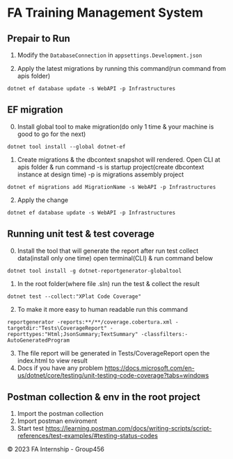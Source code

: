 # FA Training Management System
## Prepair to Run
1. Modify the ```DatabaseConnection``` in ```appsettings.Development.json```

2. Apply the latest migrations by running this command(run command from apis folder)
```
dotnet ef database update -s WebAPI -p Infrastructures
```

## EF migration
0. Install global tool to make migration(do only 1 time & your machine is good to go for the next)
```
dotnet tool install --global dotnet-ef
```
1. Create migrations & the dbcontext snapshot will rendered.
Open CLI at apis folder & run command
-s is startup project(create dbcontext instance at design time)
-p is migrations assembly project
```
dotnet ef migrations add MigrationName -s WebAPI -p Infrastructures
```

2. Apply the change
```
dotnet ef database update -s WebAPI -p Infrastructures
```

## Running unit test & test coverage
0. Install the tool that will generate the report after run test collect data(install only one time)
open terminal(CLI) & run command below
```
dotnet tool install -g dotnet-reportgenerator-globaltool
```

1. In the root folder(where file .sln) run the test & collect the result
```
dotnet test --collect:"XPlat Code Coverage"
```
2. To make it more easy to human readable run this command

```
reportgenerator -reports:**/**/coverage.cobertura.xml -targetdir:"Tests\CoverageReport" -reporttypes:"Html;JsonSummary;TextSummary" -classfilters:-AutoGeneratedProgram
```
3. The file report will be generated in Tests/CoverageReport open the index.html to view result
4. Docs if you have any problem
https://docs.microsoft.com/en-us/dotnet/core/testing/unit-testing-code-coverage?tabs=windows

## Postman collection & env in the root project
1. Import the postman collection
2. Import postman enviroment
3. Start test
https://learning.postman.com/docs/writing-scripts/script-references/test-examples/#testing-status-codes

&copy; 2023 FA Internship - Group456


